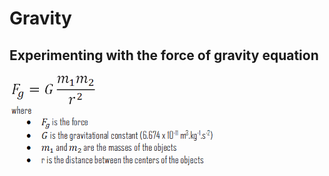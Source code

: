 # Gravity
## Experimenting with the force of gravity equation
![Force of Gravity eq](https://github.com/NathanHolyland/Gravity/blob/main/README%20images/Equation.png)
